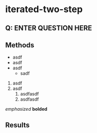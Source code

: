 # iterated-two-step

## Q: ENTER QUESTION HERE

## Methods
- asdf
- asdf
- asdf
    - sadf

1. asdf
2. asdf
    1. asdfasdf
    2. asdfasdf


*emphasized*
**bolded**

## Results

